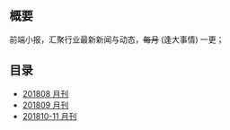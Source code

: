 ## 概要

前端小报，汇聚行业最新新闻与动态，<del>每月</del> (逢大事情) 一更；

## 目录

- [201808 月刊](./201808.md)
- [201809 月刊](./201809.md)
- [201810-11 月刊](./2201810-11.md)
